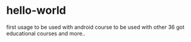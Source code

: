 # hello-world
first usage
to be used with android course
to be used with other 36 got educational courses
and more..
